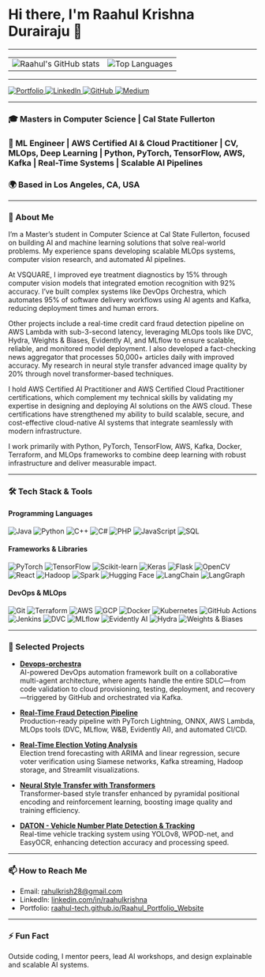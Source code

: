 # Hi there, I'm Raahul Krishna Durairaju 👋

---

<!-- GitHub stats and Top Languages side by side -->
<table>
  <tr>
    <td><img src="https://github-readme-stats.vercel.app/api?username=RAAHUL-tech&show_icons=true&theme=radical" alt="Raahul's GitHub stats" /></td>
    <td><img src="https://github-readme-stats.vercel.app/api/top-langs/?username=RAAHUL-tech&layout=compact&theme=radical" alt="Top Languages" /></td>
  </tr>
</table>

---

<!-- Social badges side by side -->
<p>
  <a href="https://raahul-tech.github.io/Raahul_Portfolio_Website/" target="_blank">
    <img alt="Portfolio" src="https://img.shields.io/badge/Portfolio-raahul--tech.github.io-blue?style=flat-square&logo=github" />
  </a>
  <a href="https://linkedin.com/in/raahulkrishna/" target="_blank">
    <img alt="LinkedIn" src="https://img.shields.io/badge/LinkedIn-raahulkrishna-blue?style=flat-square&logo=linkedin" />
  </a>
  <a href="https://github.com/RAAHUL-tech" target="_blank">
    <img alt="GitHub" src="https://img.shields.io/badge/GitHub-RAAHUL--tech-black?style=flat-square&logo=github" />
  </a>
  <a href="https://medium.com/@rahulkrish28" target="_blank">
    <img alt="Medium" src="https://img.shields.io/badge/Medium-@rahulkrish28-00ab6c?style=flat-square&logo=medium" />
  </a>
</p>

---

### 🎓 Masters in Computer Science | Cal State Fullerton  
### 🤖 ML Engineer | AWS Certified AI & Cloud Practitioner | CV, MLOps, Deep Learning | Python, PyTorch, TensorFlow, AWS, Kafka | Real-Time Systems | Scalable AI Pipelines
### 🌍 Based in Los Angeles, CA, USA  

---

### 🚀 About Me
I’m a Master’s student in Computer Science at Cal State Fullerton, focused on building AI and machine learning solutions that solve real-world problems. My experience spans developing scalable MLOps systems, computer vision research, and automated AI pipelines.

At VSQUARE, I improved eye treatment diagnostics by 15% through computer vision models that integrated emotion recognition with 92% accuracy. I’ve built complex systems like DevOps Orchestra, which automates 95% of software delivery workflows using AI agents and Kafka, reducing deployment times and human errors.

Other projects include a real-time credit card fraud detection pipeline on AWS Lambda with sub-3-second latency, leveraging MLOps tools like DVC, Hydra, Weights & Biases, Evidently AI, and MLflow to ensure scalable, reliable, and monitored model deployment. I also developed a fact-checking news aggregator that processes 50,000+ articles daily with improved accuracy. My research in neural style transfer advanced image quality by 20% through novel transformer-based techniques.

I hold AWS Certified AI Practitioner and AWS Certified Cloud Practitioner certifications, which complement my technical skills by validating my expertise in designing and deploying AI solutions on the AWS cloud. These certifications have strengthened my ability to build scalable, secure, and cost-effective cloud-native AI systems that integrate seamlessly with modern infrastructure.

I work primarily with Python, PyTorch, TensorFlow, AWS, Kafka, Docker, Terraform, and MLOps frameworks to combine deep learning with robust infrastructure and deliver measurable impact.

---

### 🛠️ Tech Stack & Tools

#### Programming Languages  
<div>
  <img alt="Java" src="https://img.shields.io/badge/Java-007396?style=for-the-badge&logo=java&logoColor=white" /> 
  <img alt="Python" src="https://img.shields.io/badge/Python-3776AB?style=for-the-badge&logo=python&logoColor=white" /> 
  <img alt="C++" src="https://img.shields.io/badge/C++-00599C?style=for-the-badge&logo=c%2B%2B&logoColor=white" /> 
  <img alt="C#" src="https://img.shields.io/badge/C%23-239120?style=for-the-badge&logo=c-sharp&logoColor=white" /> 
  <img alt="PHP" src="https://img.shields.io/badge/PHP-777BB4?style=for-the-badge&logo=php&logoColor=white" /> 
  <img alt="JavaScript" src="https://img.shields.io/badge/JavaScript-F7DF1E?style=for-the-badge&logo=javascript&logoColor=black" /> 
  <img alt="SQL" src="https://img.shields.io/badge/SQL-4479A1?style=for-the-badge&logo=postgresql&logoColor=white" />
</div>

#### Frameworks & Libraries  
<div>
  <img alt="PyTorch" src="https://img.shields.io/badge/PyTorch-EE4C2C?style=for-the-badge&logo=pytorch&logoColor=white" />
  <img alt="TensorFlow" src="https://img.shields.io/badge/TensorFlow-FF6F00?style=for-the-badge&logo=tensorflow&logoColor=white" />
  <img alt="Scikit-learn" src="https://img.shields.io/badge/scikit--learn-F7931E?style=for-the-badge&logo=scikit-learn&logoColor=white" />
  <img alt="Keras" src="https://img.shields.io/badge/Keras-D00000?style=for-the-badge&logo=keras&logoColor=white" />
  <img alt="Flask" src="https://img.shields.io/badge/Flask-000000?style=for-the-badge&logo=flask&logoColor=white" />
  <img alt="OpenCV" src="https://img.shields.io/badge/OpenCV-5C3EE8?style=for-the-badge&logo=opencv&logoColor=white" />
  <img alt="React" src="https://img.shields.io/badge/React-20232A?style=for-the-badge&logo=react&logoColor=61DAFB" />
  <img alt="Hadoop" src="https://img.shields.io/badge/Hadoop-66CCFF?style=for-the-badge&logo=apache-hadoop&logoColor=white" />
  <img alt="Spark" src="https://img.shields.io/badge/Apache_Spark-E25A1C?style=for-the-badge&logo=apache-spark&logoColor=white" />
  <img alt="Hugging Face" src="https://img.shields.io/badge/Hugging_Face-FF6F61?style=for-the-badge&logo=huggingface&logoColor=white" />
  <img alt="LangChain" src="https://img.shields.io/badge/LangChain-00D4FF?style=for-the-badge&logo=python&logoColor=white" />
  <img alt="LangGraph" src="https://img.shields.io/badge/LangGraph-000000?style=for-the-badge&logo=python&logoColor=white" />
</div>

#### DevOps & MLOps  
<div>
  <img alt="Git" src="https://img.shields.io/badge/Git-F05032?style=for-the-badge&logo=git&logoColor=white" />
  <img alt="Terraform" src="https://img.shields.io/badge/Terraform-623CE4?style=for-the-badge&logo=terraform&logoColor=white" />
  <img alt="AWS" src="https://img.shields.io/badge/AWS-232F3E?style=for-the-badge&logo=amazon-aws&logoColor=white" />
  <img alt="GCP" src="https://img.shields.io/badge/Google_Cloud-4285F4?style=for-the-badge&logo=google-cloud&logoColor=white" />
  <img alt="Docker" src="https://img.shields.io/badge/Docker-2496ED?style=for-the-badge&logo=docker&logoColor=white" />
  <img alt="Kubernetes" src="https://img.shields.io/badge/Kubernetes-326CE5?style=for-the-badge&logo=kubernetes&logoColor=white" />
  <img alt="GitHub Actions" src="https://img.shields.io/badge/GitHub_Actions-2088FF?style=for-the-badge&logo=github-actions&logoColor=white" />
  <img alt="Jenkins" src="https://img.shields.io/badge/Jenkins-D24939?style=for-the-badge&logo=jenkins&logoColor=white" />
  <img alt="DVC" src="https://img.shields.io/badge/DVC-000000?style=for-the-badge&logo=data-version-control&logoColor=white" />
  <img alt="MLflow" src="https://img.shields.io/badge/MLflow-13B0F5?style=for-the-badge&logo=mlflow&logoColor=white" />
  <img alt="Evidently AI" src="https://img.shields.io/badge/Evidently_AI-FF4081?style=for-the-badge" />
  <img alt="Hydra" src="https://img.shields.io/badge/Hydra-0F74BD?style=for-the-badge" />
  <img alt="Weights & Biases" src="https://img.shields.io/badge/Weights_&_Biases-FF3C78?style=for-the-badge&logo=wandb&logoColor=white" />
</div>

---

### 💼 Selected Projects

- **[Devops-orchestra](https://github.com/Devops-orchestra/DevOps-Orchestra)**  
  AI-powered DevOps automation framework built on a collaborative multi-agent architecture, where agents handle the entire SDLC—from code validation to cloud provisioning, testing, deployment, and recovery—triggered by GitHub and orchestrated via Kafka.

- **[Real-Time Fraud Detection Pipeline](https://github.com/RAAHUL-tech/Real-Time-Fraud-Detection-Pipeline)**  
  Production-ready pipeline with PyTorch Lightning, ONNX, AWS Lambda, MLOps tools (DVC, MLflow, W&B, Evidently AI), and automated CI/CD.

- **[Real-Time Election Voting Analysis](https://github.com/RAAHUL-tech/Vote_Prediction)**  
  Election trend forecasting with ARIMA and linear regression, secure voter verification using Siamese networks, Kafka streaming, Hadoop storage, and Streamlit visualizations.

- **[Neural Style Transfer with Transformers](https://github.com/RAAHUL-tech/Neural-Style-Transfer)**  
  Transformer-based style transfer enhanced by pyramidal positional encoding and reinforcement learning, boosting image quality and training efficiency.

- **[DATON - Vehicle Number Plate Detection & Tracking](https://github.com/RAAHUL-tech/DATON)**  
  Real-time vehicle tracking system using YOLOv8, WPOD-net, and EasyOCR, enhancing detection accuracy and processing speed.

---

### 📫 How to Reach Me

- Email: rahulkrish28@gmail.com  
- LinkedIn: [linkedin.com/in/raahulkrishna](https://linkedin.com/in/raahulkrishna/)  
- Portfolio: [raahul-tech.github.io/Raahul_Portfolio_Website](https://raahul-tech.github.io/Raahul_Portfolio_Website/)

---

### ⚡ Fun Fact  
Outside coding, I mentor peers, lead AI workshops, and design explainable and scalable AI systems.
